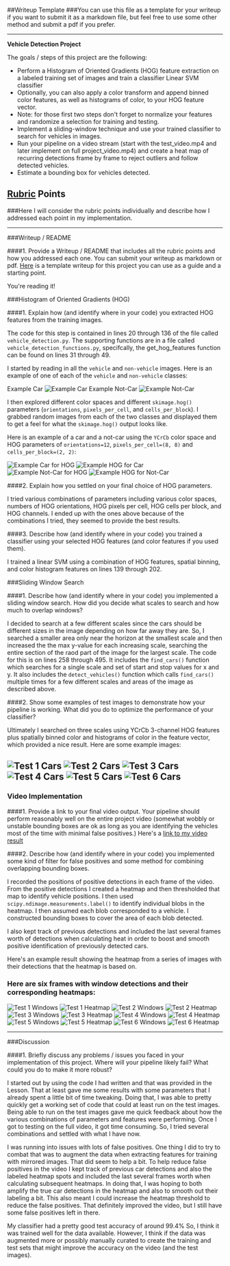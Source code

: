 ##Writeup Template
###You can use this file as a template for your writeup if you want to submit it as a markdown file, but feel free to use some other method and submit a pdf if you prefer.

---

**Vehicle Detection Project**

The goals / steps of this project are the following:

* Perform a Histogram of Oriented Gradients (HOG) feature extraction on a labeled training set of images and train a classifier Linear SVM classifier
* Optionally, you can also apply a color transform and append binned color features, as well as histograms of color, to your HOG feature vector. 
* Note: for those first two steps don't forget to normalize your features and randomize a selection for training and testing.
* Implement a sliding-window technique and use your trained classifier to search for vehicles in images.
* Run your pipeline on a video stream (start with the test_video.mp4 and later implement on full project_video.mp4) and create a heat map of recurring detections frame by frame to reject outliers and follow detected vehicles.
* Estimate a bounding box for vehicles detected.

[//]: # (Image References)
[image1]: ./output_images/example_car.png
[image2]: ./output_images/example_notcar.png
[image3]: ./output_images/example_car_for_hog.png
[image4]: ./output_images/example_hog.png
[image5]: ./output_images/example_notcar_for_hog.png
[image6]: ./output_images/example_notcar_hog.png
[image7]: ./output_images/test1_cars.png
[image8]: ./output_images/test2_cars.png
[image9]: ./output_images/test3_cars.png
[image10]: ./output_images/test4_cars.png
[image11]: ./output_images/test5_cars.png
[image12]: ./output_images/test6_cars.png
[image13]: ./output_images/test1_windows.png
[image14]: ./output_images/test1_heat.png
[image15]: ./output_images/test2_windows.png
[image16]: ./output_images/test2_heat.png
[image17]: ./output_images/test3_windows.png
[image18]: ./output_images/test3_heat.png
[image19]: ./output_images/test4_windows.png
[image20]: ./output_images/test4_heat.png
[image21]: ./output_images/test5_windows.png
[image22]: ./output_images/test5_heat.png
[image23]: ./output_images/test6_windows.png
[image24]: ./output_images/test6_heat.png
[video1]: ./project_video_output.mp4

## [Rubric](https://review.udacity.com/#!/rubrics/513/view) Points
###Here I will consider the rubric points individually and describe how I addressed each point in my implementation.  

---
###Writeup / README

####1. Provide a Writeup / README that includes all the rubric points and how you addressed each one.  You can submit your writeup as markdown or pdf.  [Here](https://github.com/udacity/CarND-Vehicle-Detection/blob/master/writeup_template.md) is a template writeup for this project you can use as a guide and a starting point.  

You're reading it!

###Histogram of Oriented Gradients (HOG)

####1. Explain how (and identify where in your code) you extracted HOG features from the training images.

The code for this step is contained in lines 20 through 136 of the file called `vehicle_detection.py`. The supporting functions are in a file called `vehicle_detection_functions.py`, specifcally, the get_hog_features function can be found on lines 31 through 49.  

I started by reading in all the `vehicle` and `non-vehicle` images.  Here is an example of one of each of the `vehicle` and `non-vehicle` classes:

Example Car
![Example Car][image1]
Example Not-Car
![Example Not-Car][image2]

I then explored different color spaces and different `skimage.hog()` parameters (`orientations`, `pixels_per_cell`, and `cells_per_block`).  I grabbed random images from each of the two classes and displayed them to get a feel for what the `skimage.hog()` output looks like.

Here is an example of a car and a not-car using the `YCrCb` color space and HOG parameters of `orientations=12`, `pixels_per_cell=(8, 8)` and `cells_per_block=(2, 2)`:


![Example Car for HOG][image3]
![Example HOG for Car][image4]
![Example Not-Car for HOG][image5]
![Example HOG for Not-Car][image6]

####2. Explain how you settled on your final choice of HOG parameters.

I tried various combinations of parameters including various color spaces, numbers of HOG orientations, HOG pixels per cell, HOG cells per block, and HOG channels.  I ended up with the ones above because of the combinations I tried, they seemed to provide the best results.

####3. Describe how (and identify where in your code) you trained a classifier using your selected HOG features (and color features if you used them).

I trained a linear SVM using a combination of HOG features, spatial binning, and color histogram features on lines 139 through 202.

###Sliding Window Search

####1. Describe how (and identify where in your code) you implemented a sliding window search.  How did you decide what scales to search and how much to overlap windows?

I decided to search at a few different scales since the cars should be different sizes in the image depending on how far away they are.  So, I searched a smaller area only near the horizon at the smallest scale and then increased the the max y-value for each increasing scale, searching the entire section of the raod part of the image for the largest scale.  The code for this is on lines 258 through 495.  It includes the `find_cars()` function which searches for a single scale and set of start and stop values for x and y.  It also includes the `detect_vehicles()` function which calls `find_cars()` multiple times for a few different scales and areas of the image as described above.


####2. Show some examples of test images to demonstrate how your pipeline is working.  What did you do to optimize the performance of your classifier?

Ultimately I searched on three scales using YCrCb 3-channel HOG features plus spatially binned color and histograms of color in the feature vector, which provided a nice result.  Here are some example images:

![Test 1 Cars][image7]
![Test 2 Cars][image8]
![Test 3 Cars][image9]
![Test 4 Cars][image10]
![Test 5 Cars][image11]
![Test 6 Cars][image12]
---

### Video Implementation

####1. Provide a link to your final video output.  Your pipeline should perform reasonably well on the entire project video (somewhat wobbly or unstable bounding boxes are ok as long as you are identifying the vehicles most of the time with minimal false positives.)
Here's a [link to my video result](./project_video_output.mp4)


####2. Describe how (and identify where in your code) you implemented some kind of filter for false positives and some method for combining overlapping bounding boxes.

I recorded the positions of positive detections in each frame of the video.  From the positive detections I created a heatmap and then thresholded that map to identify vehicle positions.  I then used `scipy.ndimage.measurements.label()` to identify individual blobs in the heatmap.  I then assumed each blob corresponded to a vehicle.  I constructed bounding boxes to cover the area of each blob detected.  

I also kept track of previous detections and included the last several frames worth of detections when calculating heat in order to boost and smooth positive identification of previously detected cars.

Here's an example result showing the heatmap from a series of images with their detections that the heatmap is based on.

### Here are six frames with window detections and their corresponding heatmaps:

![Test 1 Windows][image13]
![Test 1 Heatmap][image14]
![Test 2 Windows][image15]
![Test 2 Heatmap][image16]
![Test 3 Windows][image17]
![Test 3 Heatmap][image18]
![Test 4 Windows][image19]
![Test 4 Heatmap][image20]
![Test 5 Windows][image21]
![Test 5 Heatmap][image22]
![Test 6 Windows][image23]
![Test 6 Heatmap][image24]


---

###Discussion

####1. Briefly discuss any problems / issues you faced in your implementation of this project.  Where will your pipeline likely fail?  What could you do to make it more robust?

I started out by using the code I had written and that was provided in the Lesson.  That at least gave me some results with some parameters that I already spent a little bit of time tweaking.  Doing that, I was able to pretty quickly get a working set of code that could at least run on the test images.  Being able to run on the test images gave me quick feedback about how the various combinations of parameters and features were performing. Once I got to testing on the full video, it got time consuming. So, I tried several combinations and settled with what I have now.

I was running into issues with lots of false positives.  One thing I did to try to combat that was to augment the data when extracting features for training with mirrored images.  That did seem to help a bit.  To help reduce false positives in the video I kept track of previous car detections and also the labeled heatmap spots and included the last several frames worth when calculating subsequent heatmaps.  In doing that, I was hoping to both amplify the true car detections in the heatmap and also to smooth out their labeling a bit.  This also meant I could increase the heatmap threshold to reduce the false positives.  That definitely improved the video, but I still have some false positives left in there.

My classifier had a pretty good test accuracy of around 99.4% So, I think it was trained well for the data available.  However, I think if the data was augmented more or possibly manually curated to create the training and test sets that might improve the accuracy on the video (and the test images).

 

